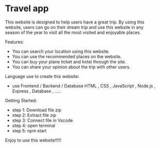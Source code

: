 # Travel app

This website is designed to help users have a great trip. By using this website, users can go on their dream trip and use this website in any season of the year to visit all the most visited and enjoyable places.


Features:
* You can search your location using this website.
* You can use the recommended places on the website.
* You can buy your plane ticket and hotel through the site.
* You can share your opinion about the trip with other users.

Language use to create this website:
* use Frontend / Backend / Database
HTML , CSS , JavaScript , Node.js , Express , Database , .....



Getting Started:
* step 1: Download file zip
* step 2: Extract file zip
* step 3: Connect file in Vscode
* step 4: open terminal
* step 5: npm start


Enjoy to use this website!!!!!

